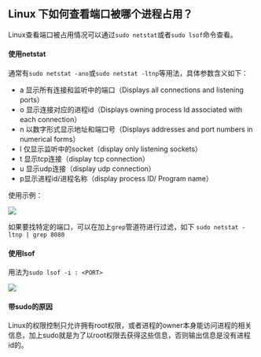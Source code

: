 ## Linux 下如何查看端口被哪个进程占用？
Linux查看端口被占用情况可以通过```sudo netstat```或者```sudo lsof```命令查看。
#### 使用netstat
通常有```sudo netstat -ano```或```sudo netstat -ltnp```等用法，具体参数含义如下：

- a 显示所有连接和监听中的端口（Displays all connections and listening ports）
- o 显示连接对应的进程id（Displays owning process Id associated with each connection）
- n 以数字形式显示地址和端口号（Displays addresses and port numbers in numerical forms）
- l 仅显示监听中的socket（display only listening sockets）
- t 显示tcp连接（display tcp connection）
- u 显示udp连接（display udp connection）
- p显示进程id/进程名称（display process ID/ Program name）

使用示例：

![](https://vitux.com/wp-content/uploads/2018/10/word-image-81.png)

如果要找特定的端口，可以在加上```grep```管道符进行过滤，如下
```sudo netstat -ltnp | grep 8080```

#### 使用lsof
用法为```sudo lsof -i : <PORT>```

![](https://vitux.com/wp-content/uploads/2018/10/word-image-84.png)

#### 带sudo的原因
Linux的权限控制只允许拥有root权限，或者进程的owner本身能访问进程的相关信息，加上sudo就是为了以root权限去获得这些信息，否则输出信息是没有进程id的。